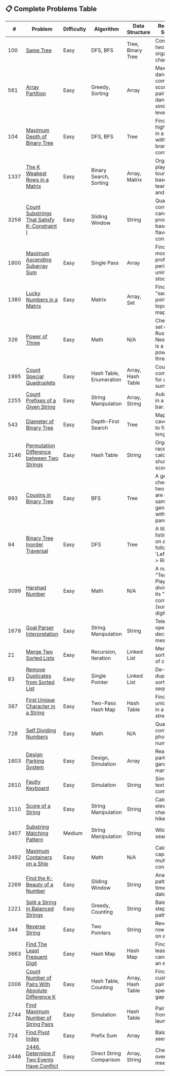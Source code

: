 
## 📋 Complete Problems Table

| # | Problem | Difficulty | Algorithm | Data Structure | Real-world Scenario | Status | Date |
|---|---------|------------|-----------|----------------|-------------------|---------|------|
| 100 | [Same Tree](./problems/100-same-tree.md) | Easy | DFS, BFS | Tree, Binary Tree | Comparing two company organization charts. | ✅ | 2025-09-25 |
| 561 | [Array Partition](./problems/561-array-partition.md) | Easy | Greedy, Sorting | Array | Maximizing dance competition scores by pairing dancers with similar skill levels. | ✅ | 2025-09-18 |
| 104 | [Maximum Depth of Binary Tree](./problems/104-maximum-depth-of-binary-tree.md) | Easy | DFS, BFS | Tree | Finding the highest floor in a building with branching corridors. | ✅ | 2025-09-17 |
| 1337 | [The K Weakest Rows in a Matrix](./problems/1337-the-k-weakest-rows-in-a-matrix.md) | Easy | Binary Search, Sorting | Array, Matrix | Organizing a playoff tournament based on team wins and seeding. | ✅ | 2025-09-17 |
| 3258 | [Count Substrings That Satisfy K-Constraint I](./problems/3258-count-substrings-that-satisfy-k-constraint-i.md) | Easy | Sliding Window | String | Quality control for candy production based on flavor constraints. | ✅ | 2025-09-16 |
| 1800 | [Maximum Ascending Subarray Sum](./problems/1800-maximum-ascending-subarray-sum.md) | Easy | Single Pass | Array | Finding the most profitable period of uninterrupted stock growth. | ✅ | 2025-09-15 |
| 1380 | [Lucky Numbers in a Matrix](./problems/1380-lucky-numbers-in-a-matrix.md) | Easy | Matrix | Array, Set | Finding a "saddle point" on a topographical map. | ✅ | 2025-09-14 |
| 326 | [Power of Three](./problems/326-power-of-three.md) | Easy | Math | N/A | Checking if a set of Russian Nesting Dolls is a 'perfect power-of-three set'. | ✅ | 2025-09-14 |
| 1995 | [Count Special Quadruplets](./problems/1995-count-special-quadruplets.md) | Easy | Hash Table, Enumeration | Array, Hash Table | Counting combinations for a target sum. | 🤔 | 2025-09-11 |
| 2255 | [Count Prefixes of a Given String](./problems/2255-count-prefixes-of-a-given-string.md) | Easy | String Manipulation | Array, String | Autocomplete in a search bar. | ✅ | 2025-09-10 |
| 543 | [Diameter of Binary Tree](./problems/543-diameter-of-binary-tree.md) | Easy | Depth-First Search | Tree | Mapping a cave system to find the longest path. | 🤔 | 2025-09-08 |
| 3146 | [Permutation Difference between Two Strings](./problems/3146-permutation-difference-between-two-strings.md) | Easy | Hash Table | String | Organizing a race and calculating a shuffling score. | ✅ | 2025-09-08 |
| 993 | [Cousins in Binary Tree](./problems/993-cousins-in-binary-tree.md) | Easy | BFS | Tree | A genealogist checking if two people are in the same generation with different parents. | 🤔 | 2025-09-06 |
| 94 | [Binary Tree Inorder Traversal](./problems/94-binary-tree-inorder-traversal.md) | Easy | DFS | Tree | A librarian listing books on a shelf following a 'Left -> Self -> Right' rule. | 🤔 | 2025-09-06 |
| 3099 | [Harshad Number](./problems/3099-harshad-number.md) | Easy | Math | N/A | A number is a "Team Player" if it's divisible by its "teamwork contribution" (sum of digits). | ✅ | 2025-09-06 |
| 1678 | [Goal Parser Interpretation](./problems/1678-goal-parser-interpretation.md) | Easy | String Manipulation | String | Telegraph operator decoding messages | ✅ | 2025-09-05 |
| 21 | [Merge Two Sorted Lists](./problems/21-merge-two-sorted-lists.md) | Easy | Recursion, Iteration | Linked List | Merging two sorted decks of cards | ✅ | 2025-08-27 |
| 83 | [Remove Duplicates from Sorted List](./problems/83-remove-duplicates-from-sorted-list.md) | Easy | Single Pointer | Linked List | De-duplicating a sorted sequence | 🤔 | 2025-09-02 |
| 387 | [First Unique Character in a String](./problems/387-first-unique-character-in-a-string.md) | Easy | Two-Pass Hash Map | Hash Table | Finding first unique item in a data stream | ✅ | 2025-08-29 |
| 728 | [Self Dividing Numbers](./problems/728-self-dividing-numbers.md) | Easy | Math | N/A | Quality control for phone numbers | ✅ | 2025-08-31 |
| 1603 | [Design Parking System](./problems/1603-design-parking-system.md) | Easy | Design, Simulation | Array | Real-time parking garage management | ✅ | 2025-09-01 |
| 2810 | [Faulty Keyboard](./problems/2810-faulty-keyboard.md) | Easy | Simulation | String | Simulating a text editor command | ✅ | 2025-08-31 |
| 3110 | [Score of a String](./problems/3110-score-of-a-string.md) | Easy | String Manipulation | String | Calculating elevation change on a hike | ✅ | 2025-09-01 |
| 3407 | [Substring Matching Pattern](./problems/3407-substring-matching-pattern.md) | Medium | String Manipulation | String | Wildcard file search | ✅ | 2025-08-27 |
| 3492 | [Maximum Containers on a Ship](./problems/3492-maximum-containers-on-a-ship.md) | Easy | Math | N/A | Calculating capacity with multiple constraints | ✅ | 2025-08-31 |
| 2269 | [Find the K-Beauty of a Number](./problems/2269-find-the-k-beauty-of-a-number.md) | Easy | Sliding Window | String | Analyzing patterns in time-series data | ✅ | 2025-09-02 |
| 1221 | [Split a String in Balanced Strings](./problems/1221-split-a-string-in-balanced-strings.md) | Easy | Greedy, Counting | String | Balancing steps on a path | ✅ | 2025-09-03 |
| 344 | [Reverse String](./problems/344-reverse-string.md) | Easy | Two Pointers | String | Reversing a row of books on a shelf. | ✅ | 2025-09-20 |
| 3663 | [Find The Least Frequent Digit](./problems/3663-find-the-least-frequent-digit.md) | Easy | Hash Map | Hash Map | Finding the least-voted candidate in an election. | ✅ | 2025-09-20 |
| 2006 | [Count Number of Pairs With Absolute Difference K](./problems/2006-count-number-of-pairs-with-absolute-difference-k.md) | Easy | Hash Table, Counting | Array, Hash Table | Finding customer pairs with a specific age gap. | ✅ | 2025-09-22 |
| 2744 | [Find Maximum Number of String Pairs](./problems/2744-find-maximum-number-of-string-pairs.md) | Easy | Simulation | Hash Table | Pairing socks from a pile of laundry. | ✅ | 2025-09-24 |
| 724 | [Find Pivot Index](./problems/724-find-pivot-index.md) | Easy | Prefix Sum | Array | Balancing a seesaw. | ✅ | 2025-09-26 |
| 2446 | [2446. Determine if Two Events Have Conflict](./problems/2446-determine-if-two-events-have-conflict.md) | Easy | Direct String Comparison | Array, String | Checking for overlapping meetings. | ✅ | 2025-09-27 |
